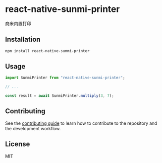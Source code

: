 # react-native-sunmi-printer

商米内置打印

## Installation

```sh
npm install react-native-sunmi-printer
```

## Usage

```js
import SunmiPrinter from "react-native-sunmi-printer";

// ...

const result = await SunmiPrinter.multiply(3, 7);
```

## Contributing

See the [contributing guide](CONTRIBUTING.md) to learn how to contribute to the repository and the development workflow.

## License

MIT
